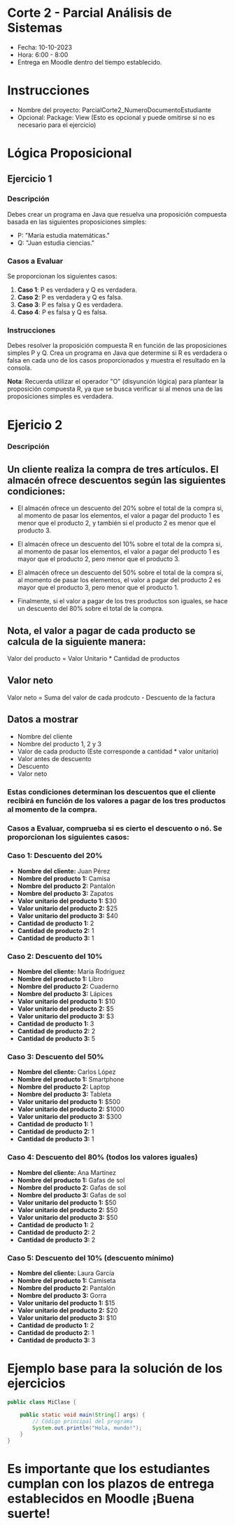 # Corte 2 - Parcial Análisis de Sistemas
- Fecha: 10-10-2023
- Hora: 6:00 - 8:00
- Entrega en Moodle dentro del tiempo establecido.

# Instrucciones
- Nombre del proyecto: ParcialCorte2_NumeroDocumentoEstudiante
- Opcional: Package: View (Esto es opcional y puede omitirse si no es necesario para el ejercicio)

# Lógica Proposicional

## Ejercicio 1

### Descripción
Debes crear un programa en Java que resuelva una proposición compuesta basada en las siguientes proposiciones simples:
- P: "María estudia matemáticas."
- Q: "Juan estudia ciencias."

### Casos a Evaluar
Se proporcionan los siguientes casos:
1. **Caso 1**: P es verdadera y Q es verdadera.
2. **Caso 2**: P es verdadera y Q es falsa.
3. **Caso 3**: P es falsa y Q es verdadera.
4. **Caso 4**: P es falsa y Q es falsa.

### Instrucciones
Debes resolver la proposición compuesta R en función de las proposiciones simples P y Q. Crea un programa en Java que determine si R es verdadera o falsa en cada uno de los casos proporcionados y muestra el resultado en la consola.

**Nota**: Recuerda utilizar el operador "O" (disyunción lógica) para plantear la proposición compuesta R, ya que se busca verificar si al menos una de las proposiciones simples es verdadera.

# Ejericio 2

### Descripción

## Un cliente realiza la compra de tres artículos. El almacén ofrece descuentos según las siguientes condiciones:

- El almacén ofrece un descuento del 20% sobre el total de la compra si, al momento de pasar los elementos, el valor a pagar del producto 1 es menor que el producto 2, y también si el producto 2 es menor que el producto 3.

- El almacén ofrece un descuento del 10% sobre el total de la compra si, al momento de pasar los elementos, el valor a pagar del producto 1 es mayor que el producto 2, pero menor que el producto 3.

- El almacén ofrece un descuento del 50% sobre el total de la compra si, al momento de pasar los elementos, el valor a pagar del producto 2 es mayor que el producto 3, pero menor que el producto 1.

- Finalmente, si el valor a pagar de los tres productos son iguales, se hace un descuento del 80% sobre el total de la compra.

## Nota, el valor a pagar de cada producto se calcula de la siguiente manera:
Valor del producto = Valor Unitario * Cantidad de productos

## Valor neto 
Valor neto = Suma del valor de cada prodcuto - Descuento de la factura

## Datos a mostrar
* Nombre del cliente
* Nombre del producto 1, 2 y 3
* Valor de cada producto (Este corresponde a cantidad * valor unitario)
* Valor antes de descuento
* Descuento
* Valor neto    

### Estas condiciones determinan los descuentos que el cliente recibirá en función de los valores a pagar de los tres productos al momento de la compra.

### Casos a Evaluar, comprueba si es cierto el descuento o nó. Se proporcionan los siguientes casos:
### Caso 1: Descuento del 20%
- **Nombre del cliente:** Juan Pérez
- **Nombre del producto 1:** Camisa
- **Nombre del producto 2:** Pantalón
- **Nombre del producto 3:** Zapatos
- **Valor unitario del producto 1:** $30
- **Valor unitario del producto 2:** $25
- **Valor unitario del producto 3:** $40
- **Cantidad de producto 1:** 2
- **Cantidad de producto 2:** 1
- **Cantidad de producto 3:** 1

### Caso 2: Descuento del 10%
- **Nombre del cliente:** María Rodríguez
- **Nombre del producto 1:** Libro
- **Nombre del producto 2:** Cuaderno
- **Nombre del producto 3:** Lápices
- **Valor unitario del producto 1:** $10
- **Valor unitario del producto 2:** $5
- **Valor unitario del producto 3:** $3
- **Cantidad de producto 1:** 3
- **Cantidad de producto 2:** 2
- **Cantidad de producto 3:** 5

### Caso 3: Descuento del 50%
- **Nombre del cliente:** Carlos López
- **Nombre del producto 1:** Smartphone
- **Nombre del producto 2:** Laptop
- **Nombre del producto 3:** Tableta
- **Valor unitario del producto 1:** $500
- **Valor unitario del producto 2:** $1000
- **Valor unitario del producto 3:** $300
- **Cantidad de producto 1:** 1
- **Cantidad de producto 2:** 1
- **Cantidad de producto 3:** 1

### Caso 4: Descuento del 80% (todos los valores iguales)
- **Nombre del cliente:** Ana Martínez
- **Nombre del producto 1:** Gafas de sol
- **Nombre del producto 2:** Gafas de sol
- **Nombre del producto 3:** Gafas de sol
- **Valor unitario del producto 1:** $50
- **Valor unitario del producto 2:** $50
- **Valor unitario del producto 3:** $50
- **Cantidad de producto 1:** 2
- **Cantidad de producto 2:** 2
- **Cantidad de producto 3:** 2

### Caso 5: Descuento del 10% (descuento mínimo)
- **Nombre del cliente:** Laura García
- **Nombre del producto 1:** Camiseta
- **Nombre del producto 2:** Pantalón
- **Nombre del producto 3:** Gorra
- **Valor unitario del producto 1:** $15
- **Valor unitario del producto 2:** $20
- **Valor unitario del producto 3:** $10
- **Cantidad de producto 1:** 2
- **Cantidad de producto 2:** 1
- **Cantidad de producto 3:** 3



# Ejemplo base  para la solución de los ejercicios
```java
public class MiClase {

    public static void main(String[] args) {
        // Código principal del programa
        System.out.println("Hola, mundo!");
    }
}
```

# Es importante que los estudiantes cumplan con los plazos de entrega establecidos en Moodle ¡Buena suerte!
